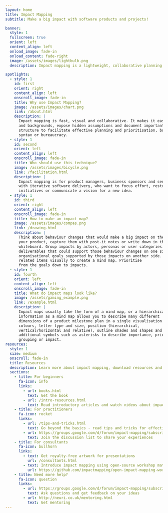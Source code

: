 ```yaml
---
layout: home
title: Impact Mapping
subtitle: Make a big impact with software products and projects!

banner:
  style: 1
  fullscreen: true
  orient: left
  content_align: left
  onload_image: fade-in
  onload_content: fade-right
  image: /assets/images/lightbulb.png
  description: Impact mapping is a lightweight, collaborative planning technique for teams that want to make a big impact with software products. It is based on user interaction design, outcome driven planning and mind mapping. Impact maps help delivery teams and stakeholders visualise roadmaps, explain how deliverables connect to user needs, and communicate how user outcomes relate to higher level organisational goals.

spotlights:
  - style: 1
    id: first
    orient: right
    content_align: left
    onscroll_image: fade-in
    title: Why use Impact Mapping?
    image: /assets/images/chart.png
    link: /about.html
    description: |
      Impact mapping is fast, visual and collaborative. It makes it easy to engage people from various roles
      and backgrounds, expose hidden assumptions and document important decisions. It provides just enough
      structure to facilitate effective planning and prioritisation, but does not get in the way with complicated
      syntax or bureaucracy.
  - style: 1
    id: second
    orient: left
    content_align: left
    onscroll_image: fade-in
    title: Who should use this technique?
    image: /assets/images/bicycle.png
    link: /facilitation.html
    description: |
      Impact mapping is for product managers, business sponsors and senior technical leadership working
      with iterative software delivery, who want to focus effort, restructure existing
      initiatives or communicate a vision for a new idea.
  - style: 1
    id: third
    orient: right
    content_align: left
    onscroll_image: fade-in
    title: How to make an impact map? 
    image: /assets/images/compas.png
    link: /drawing.html
    description: | 
      Think about behaviour changes that would make a big impact on the users of
      your product, capture them with post-it notes or write down in the middle of a
      whiteboard. Group impacts by actors, personas or user categories. Add
      deliverables that could support those behaviour changes on one side. Add
      organisational goals supported by those impacts on another side. Connect the
      related items visually to create a mind map. Prioritise
      from the goals down to impacts.
  - style: 1
    id: fourth
    orient: left
    content_align: left
    onscroll_image: fade-in
    title: What do impact maps look like? 
    image: /assets/gaming_example.png
    link: /example.html
    description: | 
      Impact maps usually take the form of a mind map, or a hierarchical outline. Structuring
      information as a mind map allows you to describe many different
      dimensions of a product milestone plan in a single visualisation. Use
      colours, letter type and size, position (hierarchical,
      vertical/horizontal and relative), outline shades and shapes and
      additional symbols such as asterisks to describe importance, priority,
      grouping or impact.
resources:
  style: 1
  size: medium
  onscroll: fade-in
  title: Resources
  description: Learn more about impact mapping, download resources and engage with the community using the links below
  sections:
    - title: For beginners
      fa-icon: info
      links:
        - url: books.html
          text: Get the book
        - url: /intro-resources.html
          text: Read introductory articles and watch videos about impact mapping
    - title: For practitioners
      fa-icon: rocket
      links:
        - url: /tips-and-tricks.html
          text: Go beyond the basics - read tips and tricks for effective impact maps 
        - url: https://groups.google.com/d/forum/impact-mapping/subscribe
          text: Join the discussion list to share your experiences
    - title: For consultants
      fa-icon: bullhorn
      links:
        - text: Get royalty-free artwork for presentations
          url: /consultants.html
        - text: Introduce impact mapping using open-source workshop materials
          url: https://github.com/impactmapping/open-impact-mapping-workshop
    - title: Need more help?
      fa-icon: question
      links:
        - url: https://groups.google.com/d/forum/impact-mapping/subscribe
          text: Ask questions and get feedback on your ideas
        - url: http://neuri.co.uk/mentoring.html
          text: Get mentoring
---
```



